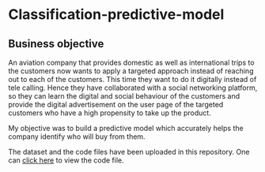 # Classification-predictive-model
## Business objective
An aviation company that provides domestic as well as international trips to the customers now wants to apply a targeted approach 
instead of reaching out to each of the customers. This time they want to do it digitally instead of tele calling. 
Hence they have collaborated with a social networking platform, so they can learn the digital and social behaviour of the customers 
and provide the digital advertisement on the user page of the targeted customers who have a high propensity to take up the product.

My objective was to build a predictive model which accurately helps the company identify who will buy from them.

The dataset and the code files have been uploaded in this repository. One can [click here](https://colab.research.google.com/drive/1r8MLB2-l8UgDOsztc3dgVBKUlUw3de9p?usp=sharing) to view the code file. 
